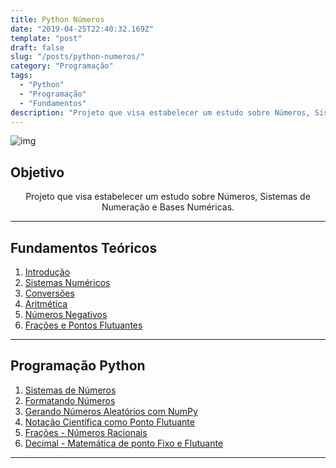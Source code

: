 ```yaml
---
title: Python Números
date: "2019-04-25T22:40:32.169Z"
template: "post"
draft: false
slug: "/posts/python-numeros/"
category: "Programação"
tags:
  - "Python"
  - "Programação"
  - "Fundamentos"
description: "Projeto que visa estabelecer um estudo sobre Números, Sistemas de Numeração e Bases Numéricas."
---
```


![img](https://raw.githubusercontent.com/the-akira/PyNumeros/master/Imagens/Avatar.png)

## Objetivo

<p align="center">
	Projeto que visa estabelecer um estudo sobre Números, Sistemas de Numeração e Bases Numéricas.
</p>

---------------------------------------

## Fundamentos Teóricos

01. [Introdução](https://github.com/the-akira/Binarios-Computacao/blob/master/Capitulos/01.Introdu%C3%A7%C3%A3o.md)
02. [Sistemas Numéricos](https://github.com/the-akira/Binarios-Computacao/blob/master/Capitulos/02.Sistemas%20Num%C3%A9ricos.md)
03. [Conversões](https://github.com/the-akira/Binarios-Computacao/blob/master/Capitulos/03.Convers%C3%B5es.md)
04. [Aritmética](https://github.com/the-akira/Binarios-Computacao/blob/master/Capitulos/04.Aritm%C3%A9tica.md)
05. [Números Negativos](https://github.com/the-akira/Binarios-Computacao/blob/master/Capitulos/05.N%C3%BAmeros%20Negativos.md)
06. [Frações e Pontos Flutuantes](https://github.com/the-akira/Binarios-Computacao/blob/master/Capitulos/06.Fra%C3%A7%C3%B5es%20e%20Pontos%20Flutuantes.md)

---------------------------------------

## Programação Python

01. [Sistemas de Números](https://nbviewer.jupyter.org/github/the-akira/PyNumeros/blob/master/Notebooks/N%C3%BAmeros.ipynb)
02. [Formatando Números](https://nbviewer.jupyter.org/github/the-akira/PyNumeros/blob/master/Notebooks/Formatando-N%C3%BAmeros.ipynb)
03. [Gerando Números Aleatórios com NumPy](https://nbviewer.jupyter.org/github/the-akira/PyNumeros/blob/master/Notebooks/Gerando%20N%C3%BAmeros%20Aleat%C3%B3rios%20com%20NumPy.ipynb)
04. [Notação Científica como Ponto Flutuante](https://nbviewer.jupyter.org/github/the-akira/PyNumeros/blob/master/Notebooks/Nota%C3%A7%C3%A3o%20Cient%C3%ADfica%20como%20Ponto%20Flutuante.ipynb)
05. [Frações - Números Racionais](https://nbviewer.jupyter.org/github/the-akira/PyNumeros/blob/master/Notebooks/Fra%C3%A7%C3%B5es%20-%20N%C3%BAmeros%20Racionais.ipynb)
06. [Decimal - Matemática de ponto Fixo e Flutuante](https://nbviewer.jupyter.org/github/the-akira/PyNumeros/blob/master/Notebooks/Decimal%20-%20Matem%C3%A1tica%20de%20ponto%20Fixo%20e%20Flutuante.ipynb)

---------------------------------------
